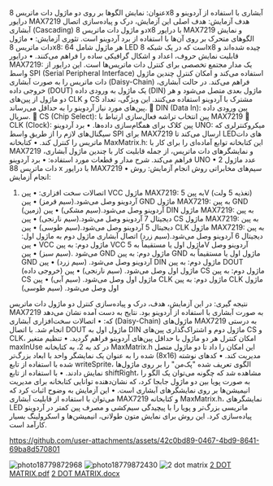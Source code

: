 عنوان: 
نمایش الگوها بر روی دو ماژول دات ماتریس 8x8 آبشاری با استفاده از آردوینو و درایور MAX7219
هدف آزمایش:
هدف اصلی این آزمایش، درک و پیاده‌سازی اتصال آبشاری (Cascading) دو ماژول دات ماتریس 8x8 با درایور MAX7219 و نمایش الگوهای متحرک بر روی آن‌ها با استفاده از برد آردوینو است.
تئوری آزمایش:
•	ماژول دات ماتریس 8x8: هر ماژول شامل 64 LED است که در یک شبکه 8x8 چیده شده‌اند و قابلیت نمایش حروف، اعداد و اشکال گرافیکی ساده را فراهم می‌کنند.
•	درایور MAX7219: یک مدار مجتمع تخصصی برای کنترل دات ماتریس‌ها است. این درایور از واسط SPI (Serial Peripheral Interface) استفاده می‌کند و امکان کنترل چندین ماژول دات ماتریس را به صورت آبشاری (Daisy-Chain) فراهم می‌کند. در حالت آبشاری، خروجی داده (DOUT) یک ماژول به ورودی داده (DIN) ماژول بعدی متصل می‌شود و هر دو ماژول از پین‌های CLK و CS مشترک با آردوینو استفاده می‌کنند. این ویژگی، تعداد پین‌های مورد نیاز آردوینو را به حداقل می‌رساند.
	DIN (Data In): پین ورودی داده سریال. 
	CS (Chip Select): پین انتخاب تراشه فعال‌سازی ارتباط با MAX7219 
	CLK (Clock): پین کلاک برای همگام‌سازی داده‌ها.
•	برد آردوینو UNO: میکروکنترلری که سیگنال‌های لازم را از طریق واسط SPI برای MAX7219 ارسال می‌کند تا LED‌های دات ماتریس را کنترل کند.
•	کتابخانه MaxMatrix.h: این کتابخانه توابع آماده‌ای را برای کار با MAX7219 و نمایشگرهای دات ماتریس، از جمله قابلیت کار با چندین ماژول آبشاری، فراهم می‌کند.
شرح مدار و قطعات مورد استفاده:
•	برد آردوینو UNO
•	  2 عدد ماژول دات ماتریس 88 x با درایور MAX7219 
•	سیم‌های مخابراتی
روش انجام آزمایش:
روش انجام آزمایش:
1.	اتصالات سخت افزاری:
•	پین VCC ماژول MAX7219: به پین 5V (تغذیه 5 ولت) آردوینو وصل می‌شود.(سیم قرمز)
•	پین GND ماژول MAX7219: به پین GND (زمین) آردوینو وصل می‌شود.(سیم مشکی)
•	پین DIN ماژول MAX7219: به پین دیجیتال 7 آردوینو وصل می‌شود.(سیم نارنجی)
•	پین CS ماژول MAX7219: به پین دیجیتال 5 آردوینو وصل می‌شود.(سیم طوسی)
•	پین CLK ماژول MAX7219: به پین دیجیتال 6 آردوینو وصل می‌شود.(سیم زرد)
اتصال آبشاری ماژول دوم به ماژول اول:
•	پین VCC ماژول دوم: به پین VCC ماژول اول یا مستقیماً به 5V آردوینو وصل می‌شود .(سیم سبز)
•	پین GND ماژول دوم: به پین GND ماژول اول یا مستقیماً به GND آردوینو وصل می‌شود. (سیم زرد)
•	پین DIN ماژول دوم: به پین DOUT (خروجی داده) ماژول اول وصل می‌شود. (سیم نارنجی)
•	پین CS ماژول دوم: به پین CS ماژول اول وصل می‌شود. (سیم آبی)
•	پین CLK ماژول دوم: به پین CLK ماژول اول وصل می‌شود. (سیم طوسی)

نتیجه گیری:
در این آزمایش، هدف، درک و پیاده‌سازی کنترل دو ماژول دات ماتریس MAX7219 به صورت آبشاری با استفاده از آردوینو بود. نتایج به دست آمده نشان می‌دهد که:
•	اتصالات سخت‌افزاری آبشاری (Daisy-Chain) ماژول‌های MAX7219 به درستی انجام شد. با اتصال DOUT ماژول اول به DIN ماژول دوم و اشتراک‌گذاری پین‌های CS و CLK، امکان کنترل هر دو ماژول با حداقل پین‌های آردوینو فراهم گردید.
•	تنظیم متغیر maxInUse در کد به 2، به کتابخانه MaxMatrix.h این امکان را داد تا دو ماژول متصل شده را به عنوان یک نمایشگر واحد با ابعاد بزرگ‌تر (8x16) مدیریت کند.
•	کدهای نوشته شده با استفاده از تابع writeSprite، الگوی تعریف شده "پک‌من" را بر روی ماژول‌ها نمایش دادند.
•	با استفاده از تابع shiftRight، مشاهده شد که چگونه می‌توان یک الگو را به صورت پویا بین دو ماژول جابجا کرد، که نشان‌دهنده توانایی کتابخانه برای مدیریت انیمیشن‌ها بر روی نمایشگرهای آبشاری است.
•	این آزمایش به وضوح اثبات کرد که می‌توان با استفاده از قابلیت آبشاری MAX7219 و کتابخانه MaxMatrix.h، نمایشگرهای LED ماتریسی بزرگ‌تر و پویا را با پیچیدگی سیم‌کشی و مصرف پین کمتر در آردوینو پیاده‌سازی کرد. این روش برای نمایش متون طولانی، انیمیشن‌ها و اسکرولینگ بسیار کارآمد است.


https://github.com/user-attachments/assets/42c0bd89-0467-4bd9-8641-69ba8d570801

![photo18779872968](https://github.com/user-attachments/assets/421cbcd1-67a8-4e52-8a05-a3cbbd64289f)
![photo18779872430](https://github.com/user-attachments/assets/2525b2c7-73e6-4d93-9704-a204667e8e19)
![2 dot matrix](https://github.com/user-attachments/assets/88d4a77d-5ac2-4ad9-a2a9-40cbfa824813)
[2 DOT MATRIX.pdf](https://github.com/user-attachments/files/20469833/2.DOT.MATRIX.pdf)
[2 DOT MATRIX.docx](https://github.com/user-attachments/files/20469831/2.DOT.MATRIX.docx)
